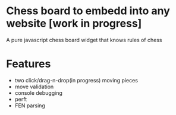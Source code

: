 # Chess board to embedd into any website [work in progress]
A pure javascript chess board widget that knows rules of chess

# Features
 - two click/drag-n-drop(in progress) moving pieces
 - move validation
 - console debugging
 - perft
 - FEN parsing
